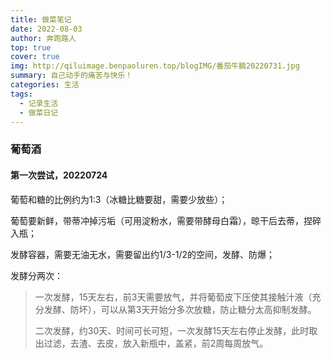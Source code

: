 ```yaml
---
title: 做菜笔记
date: 2022-08-03
author: 奔跑路人
top: true
cover: true
img: http://qiluimage.benpaoluren.top/blogIMG/番茄牛腩20220731.jpg
summary: 自己动手的痛苦与快乐！
categories: 生活
tags:
  - 记录生活
  - 做菜日记
---
```


### 葡萄酒

#### 第一次尝试，20220724

葡萄和糖的比例约为1:3（冰糖比糖要甜，需要少放些）；

葡萄要新鲜，带蒂冲掉污垢（可用淀粉水，需要带酵母白霜），晾干后去蒂，捏碎入瓶；

发酵容器，需要无油无水，需要留出约1/3-1/2的空间，发酵、防爆；

发酵分两次：

> 一次发酵，15天左右，前3天需要放气，并将葡萄皮下压使其接触汁液（充分发酵、防坏），可以从第3天开始分多次放糖，防止糖分太高抑制发酵。
>
> 二次发酵，约30天、时间可长可短，一次发酵15天左右停止发酵，此时取出过滤，去渣、去皮，放入新瓶中，盖紧，前2周每周放气。

